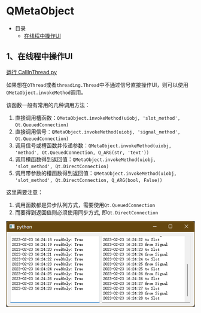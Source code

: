 # QMetaObject

- 目录
  - [在线程中操作UI](#1在线程中操作UI)

## 1、在线程中操作UI
[运行 CallInThread.py](CallInThread.py)

如果想在`QThread`或者`threading.Thread`中不通过信号直接操作UI，则可以使用`QMetaObject.invokeMethod`调用。

该函数一般有常用的几种调用方法：

1. 直接调用槽函数：`QMetaObject.invokeMethod(uiobj, 'slot_method', Qt.QueuedConnection)`
2. 直接调用信号：`QMetaObject.invokeMethod(uiobj, 'signal_method', Qt.QueuedConnection)`
3. 调用信号或槽函数并传递参数：`QMetaObject.invokeMethod(uiobj, 'method', Qt.QueuedConnection, Q_ARG(str, 'text'))`
4. 调用槽函数得到返回值：`QMetaObject.invokeMethod(uiobj, 'slot_method', Qt.DirectConnection)`
5. 调用带参数的槽函数得到返回值：`QMetaObject.invokeMethod(uiobj, 'slot_method', Qt.DirectConnection, Q_ARG(bool, False))`

这里需要注意：

1. 调用函数都是异步队列方式，需要使用`Qt.QueuedConnection`
2. 而要得到返回值则必须使用同步方式, 即`Qt.DirectConnection`

![CallInThread](ScreenShot/CallInThread.png)